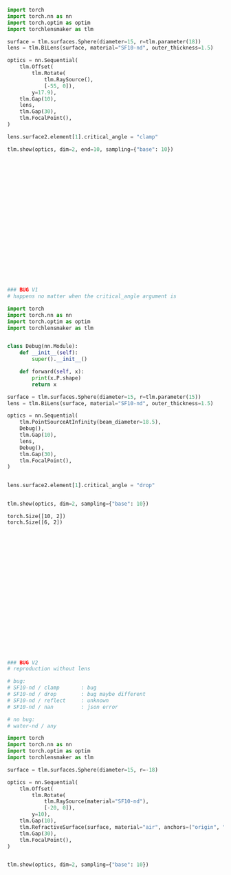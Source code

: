 ```python
import torch
import torch.nn as nn
import torch.optim as optim
import torchlensmaker as tlm

surface = tlm.surfaces.Sphere(diameter=15, r=tlm.parameter(18))
lens = tlm.BiLens(surface, material="SF10-nd", outer_thickness=1.5)

optics = nn.Sequential(
    tlm.Offset(
        tlm.Rotate(
            tlm.RaySource(),
            [-55, 0]),
        y=17.9),
    tlm.Gap(10),
    lens,
    tlm.Gap(30),
    tlm.FocalPoint(),
)

lens.surface2.element[1].critical_angle = "clamp"

tlm.show(optics, dim=2, end=10, sampling={"base": 10})
```


<div data-jp-suppress-context-menu id='tlmviewer-9e405b4e' class='tlmviewer' style='width: 100%; aspect-ratio: 16 / 9;'></div><script type='module'>async function importtlm() {
    try {
        return await import("/tlmviewer.js");
    } catch (error) {
        console.log("error", error);
        return await import("/files/test_notebooks/tlmviewer.js");
    }
}

const module = await importtlm();
const tlmviewer = module.tlmviewer;

const data = '{"mode": "2D", "camera": "XY", "data": [{"type": "surfaces", "data": [{"matrix": [[1.0, 0.0, 10.0], [0.0, 1.0, 0.0], [0.0, 0.0, 1.0]], "samples": [[1.63693237, 7.50000191], [1.60452843, 7.42889786], [1.57243156, 7.35764885], [1.5406456, 7.28626585], [1.50917053, 7.21474552], [1.47800636, 7.14308882], [1.44715309, 7.07129765], [1.41661072, 6.99936914], [1.38638115, 6.92731285], [1.35646439, 6.8551259], [1.32686234, 6.78281021], [1.297575, 6.71036625], [1.26860237, 6.6377964], [1.23994446, 6.56510019], [1.21160126, 6.49227715], [1.18357468, 6.41933584], [1.15586662, 6.34627342], [1.12847519, 6.27309132], [1.10140228, 6.19979095], [1.074646, 6.12636995], [1.04821014, 6.05283737], [1.02209473, 5.97919035], [0.99629784, 5.90543127], [0.97082138, 5.83156061], [0.94566727, 5.75758076], [0.92083359, 5.68349171], [0.89632034, 5.60929108], [0.87213135, 5.53498936], [0.84826469, 5.46058321], [0.82472229, 5.38607407], [0.80150032, 5.31146336], [0.77860451, 5.2367487], [0.75603294, 5.16193914], [0.73378754, 5.08703232], [0.71186638, 5.01203012], [0.69027138, 4.93693352], [0.66900253, 4.86174297], [0.64806175, 4.78646135], [0.62744522, 4.71108532], [0.60715675, 4.63562536], [0.58719635, 4.56007719], [0.56756592, 4.48444319], [0.54826355, 4.40872478], [0.52928734, 4.33291912], [0.51064301, 4.25703621], [0.49232674, 4.18107271], [0.47434044, 4.10503054], [0.45668602, 4.02891111], [0.43936157, 3.95271564], [0.4223671, 3.87644148], [0.40570259, 3.80009842], [0.38937378, 3.7236836], [0.37337494, 3.64719892], [0.35770607, 3.57064533], [0.34237289, 3.49402475], [0.32736969, 3.41733384], [0.31270218, 3.34058261], [0.29836655, 3.26376867], [0.28436661, 3.18689322], [0.27069664, 3.10995746], [0.25736427, 3.03296328], [0.24436378, 2.95590782], [0.2317009, 2.87880063], [0.21936989, 2.80163956], [0.20737457, 2.72442532], [0.19571495, 2.64716005], [0.18439293, 2.56984448], [0.17340279, 2.49247646], [0.16275024, 2.41506577], [0.1524353, 2.33760953], [0.14245605, 2.26010919], [0.1328125, 2.1825664], [0.12350655, 2.10498238], [0.11453629, 2.02735448], [0.10590363, 1.94969249], [0.09760857, 1.8719939], [0.0896492, 1.79426003], [0.08202934, 1.71649218], [0.07474709, 1.63869214], [0.06780243, 1.56085682], [0.06119537, 1.48299646], [0.05492592, 1.40510821], [0.04899597, 1.32719338], [0.04340363, 1.24925351], [0.03814888, 1.17129016], [0.03323364, 1.09330046], [0.02865601, 1.01529431], [0.02441788, 0.93726915], [0.02051926, 0.85922635], [0.01695824, 0.78116739], [0.01373672, 0.70309353], [0.01085472, 0.62500232], [0.00831032, 0.54690349], [0.00610542, 0.46879441], [0.00424004, 0.3906765], [0.00271416, 0.31255117], [0.00152588, 0.23442002], [0.00067902, 0.15628013], [0.00016975, 0.07814158], [0.0, -1.57e-06], [0.00016975, -0.07814158], [0.00067902, -0.15628013], [0.00152588, -0.23442002], [0.00271416, -0.31255117], [0.00424004, -0.3906765], [0.00610542, -0.46879441], [0.00831032, -0.54690349], [0.01085472, -0.62500232], [0.01373672, -0.70309353], [0.01695824, -0.78116739], [0.02051926, -0.85922635], [0.02441788, -0.93726915], [0.02865601, -1.01529431], [0.03323364, -1.09330046], [0.03814888, -1.17129016], [0.04340363, -1.24925351], [0.04899597, -1.32719338], [0.05492592, -1.40510821], [0.06119537, -1.48299646], [0.06780243, -1.56085682], [0.07474709, -1.63869214], [0.08202934, -1.71649218], [0.0896492, -1.79426003], [0.09760857, -1.8719939], [0.10590363, -1.94969249], [0.11453629, -2.02735448], [0.12350655, -2.10498238], [0.1328125, -2.1825664], [0.14245605, -2.26010919], [0.1524353, -2.33760953], [0.16275024, -2.41506577], [0.17340279, -2.49247646], [0.18439293, -2.56984448], [0.19571495, -2.64716005], [0.20737457, -2.72442532], [0.21936989, -2.80163956], [0.2317009, -2.87880063], [0.24436378, -2.95590782], [0.25736427, -3.03296328], [0.27069664, -3.10995746], [0.28436661, -3.18689322], [0.29836655, -3.26376867], [0.31270218, -3.34058261], [0.32736969, -3.41733384], [0.34237289, -3.49402475], [0.35770607, -3.57064533], [0.37337494, -3.64719892], [0.38937378, -3.7236836], [0.40570259, -3.80009842], [0.4223671, -3.87644148], [0.43936157, -3.95271564], [0.45668602, -4.02891111], [0.47434044, -4.10503054], [0.49232674, -4.18107271], [0.51064301, -4.25703621], [0.52928734, -4.33291912], [0.54826355, -4.40872478], [0.56756592, -4.48444319], [0.58719635, -4.56007719], [0.60715675, -4.63562536], [0.62744522, -4.71108532], [0.64806175, -4.78646135], [0.66900253, -4.86174297], [0.69027138, -4.93693352], [0.71186638, -5.01203012], [0.73378754, -5.08703232], [0.75603294, -5.16193914], [0.77860451, -5.2367487], [0.80150032, -5.31146336], [0.82472229, -5.38607407], [0.84826469, -5.46058321], [0.87213135, -5.53498936], [0.89632034, -5.60929108], [0.92083359, -5.68349171], [0.94566727, -5.75758076], [0.97082138, -5.83156061], [0.99629784, -5.90543127], [1.02209473, -5.97919035], [1.04821014, -6.05283737], [1.074646, -6.12636995], [1.10140228, -6.19979095], [1.12847519, -6.27309132], [1.15586662, -6.34627342], [1.18357468, -6.41933584], [1.21160126, -6.49227715], [1.23994446, -6.56510019], [1.26860237, -6.6377964], [1.297575, -6.71036625], [1.32686234, -6.78281021], [1.35646439, -6.8551259], [1.38638115, -6.92731285], [1.41661072, -6.99936914], [1.44715309, -7.07129765], [1.47800636, -7.14308882], [1.50917053, -7.21474552], [1.5406456, -7.28626585], [1.57243156, -7.35764885], [1.60452843, -7.42889786], [1.63693237, -7.50000191]]}]}, {"type": "surfaces", "data": [{"matrix": [[-1.0, 0.0, 14.77386366], [0.0, -1.0, 0.0], [0.0, 0.0, 1.0]], "samples": [[1.63693237, 7.50000191], [1.60452843, 7.42889786], [1.57243156, 7.35764885], [1.5406456, 7.28626585], [1.50917053, 7.21474552], [1.47800636, 7.14308882], [1.44715309, 7.07129765], [1.41661072, 6.99936914], [1.38638115, 6.92731285], [1.35646439, 6.8551259], [1.32686234, 6.78281021], [1.297575, 6.71036625], [1.26860237, 6.6377964], [1.23994446, 6.56510019], [1.21160126, 6.49227715], [1.18357468, 6.41933584], [1.15586662, 6.34627342], [1.12847519, 6.27309132], [1.10140228, 6.19979095], [1.074646, 6.12636995], [1.04821014, 6.05283737], [1.02209473, 5.97919035], [0.99629784, 5.90543127], [0.97082138, 5.83156061], [0.94566727, 5.75758076], [0.92083359, 5.68349171], [0.89632034, 5.60929108], [0.87213135, 5.53498936], [0.84826469, 5.46058321], [0.82472229, 5.38607407], [0.80150032, 5.31146336], [0.77860451, 5.2367487], [0.75603294, 5.16193914], [0.73378754, 5.08703232], [0.71186638, 5.01203012], [0.69027138, 4.93693352], [0.66900253, 4.86174297], [0.64806175, 4.78646135], [0.62744522, 4.71108532], [0.60715675, 4.63562536], [0.58719635, 4.56007719], [0.56756592, 4.48444319], [0.54826355, 4.40872478], [0.52928734, 4.33291912], [0.51064301, 4.25703621], [0.49232674, 4.18107271], [0.47434044, 4.10503054], [0.45668602, 4.02891111], [0.43936157, 3.95271564], [0.4223671, 3.87644148], [0.40570259, 3.80009842], [0.38937378, 3.7236836], [0.37337494, 3.64719892], [0.35770607, 3.57064533], [0.34237289, 3.49402475], [0.32736969, 3.41733384], [0.31270218, 3.34058261], [0.29836655, 3.26376867], [0.28436661, 3.18689322], [0.27069664, 3.10995746], [0.25736427, 3.03296328], [0.24436378, 2.95590782], [0.2317009, 2.87880063], [0.21936989, 2.80163956], [0.20737457, 2.72442532], [0.19571495, 2.64716005], [0.18439293, 2.56984448], [0.17340279, 2.49247646], [0.16275024, 2.41506577], [0.1524353, 2.33760953], [0.14245605, 2.26010919], [0.1328125, 2.1825664], [0.12350655, 2.10498238], [0.11453629, 2.02735448], [0.10590363, 1.94969249], [0.09760857, 1.8719939], [0.0896492, 1.79426003], [0.08202934, 1.71649218], [0.07474709, 1.63869214], [0.06780243, 1.56085682], [0.06119537, 1.48299646], [0.05492592, 1.40510821], [0.04899597, 1.32719338], [0.04340363, 1.24925351], [0.03814888, 1.17129016], [0.03323364, 1.09330046], [0.02865601, 1.01529431], [0.02441788, 0.93726915], [0.02051926, 0.85922635], [0.01695824, 0.78116739], [0.01373672, 0.70309353], [0.01085472, 0.62500232], [0.00831032, 0.54690349], [0.00610542, 0.46879441], [0.00424004, 0.3906765], [0.00271416, 0.31255117], [0.00152588, 0.23442002], [0.00067902, 0.15628013], [0.00016975, 0.07814158], [0.0, -1.57e-06], [0.00016975, -0.07814158], [0.00067902, -0.15628013], [0.00152588, -0.23442002], [0.00271416, -0.31255117], [0.00424004, -0.3906765], [0.00610542, -0.46879441], [0.00831032, -0.54690349], [0.01085472, -0.62500232], [0.01373672, -0.70309353], [0.01695824, -0.78116739], [0.02051926, -0.85922635], [0.02441788, -0.93726915], [0.02865601, -1.01529431], [0.03323364, -1.09330046], [0.03814888, -1.17129016], [0.04340363, -1.24925351], [0.04899597, -1.32719338], [0.05492592, -1.40510821], [0.06119537, -1.48299646], [0.06780243, -1.56085682], [0.07474709, -1.63869214], [0.08202934, -1.71649218], [0.0896492, -1.79426003], [0.09760857, -1.8719939], [0.10590363, -1.94969249], [0.11453629, -2.02735448], [0.12350655, -2.10498238], [0.1328125, -2.1825664], [0.14245605, -2.26010919], [0.1524353, -2.33760953], [0.16275024, -2.41506577], [0.17340279, -2.49247646], [0.18439293, -2.56984448], [0.19571495, -2.64716005], [0.20737457, -2.72442532], [0.21936989, -2.80163956], [0.2317009, -2.87880063], [0.24436378, -2.95590782], [0.25736427, -3.03296328], [0.27069664, -3.10995746], [0.28436661, -3.18689322], [0.29836655, -3.26376867], [0.31270218, -3.34058261], [0.32736969, -3.41733384], [0.34237289, -3.49402475], [0.35770607, -3.57064533], [0.37337494, -3.64719892], [0.38937378, -3.7236836], [0.40570259, -3.80009842], [0.4223671, -3.87644148], [0.43936157, -3.95271564], [0.45668602, -4.02891111], [0.47434044, -4.10503054], [0.49232674, -4.18107271], [0.51064301, -4.25703621], [0.52928734, -4.33291912], [0.54826355, -4.40872478], [0.56756592, -4.48444319], [0.58719635, -4.56007719], [0.60715675, -4.63562536], [0.62744522, -4.71108532], [0.64806175, -4.78646135], [0.66900253, -4.86174297], [0.69027138, -4.93693352], [0.71186638, -5.01203012], [0.73378754, -5.08703232], [0.75603294, -5.16193914], [0.77860451, -5.2367487], [0.80150032, -5.31146336], [0.82472229, -5.38607407], [0.84826469, -5.46058321], [0.87213135, -5.53498936], [0.89632034, -5.60929108], [0.92083359, -5.68349171], [0.94566727, -5.75758076], [0.97082138, -5.83156061], [0.99629784, -5.90543127], [1.02209473, -5.97919035], [1.04821014, -6.05283737], [1.074646, -6.12636995], [1.10140228, -6.19979095], [1.12847519, -6.27309132], [1.15586662, -6.34627342], [1.18357468, -6.41933584], [1.21160126, -6.49227715], [1.23994446, -6.56510019], [1.26860237, -6.6377964], [1.297575, -6.71036625], [1.32686234, -6.78281021], [1.35646439, -6.8551259], [1.38638115, -6.92731285], [1.41661072, -6.99936914], [1.44715309, -7.07129765], [1.47800636, -7.14308882], [1.50917053, -7.21474552], [1.5406456, -7.28626585], [1.57243156, -7.35764885], [1.60452843, -7.42889786], [1.63693237, -7.50000191]]}]}, {"type": "points", "data": [[44.77386366, 0.0]], "color": "red"}, {"type": "rays", "points": [[0.0, 17.9, 10.28802604, 3.20717611]], "color": "#ffa724", "variables": {}, "domain": {}, "layers": [1]}, {"type": "rays", "points": [[10.28802604, 3.20717611, 14.7723338, 0.23467549]], "color": "#ffa724", "variables": {}, "domain": {}, "layers": [1]}, {"type": "rays", "points": [[14.7723338, 0.23467549, 15.16349153, -29.76522221]], "color": "#ffa724", "variables": {}, "domain": {}}, {"type": "points", "data": [[0.0, 0.0], [10.0, 0.0], [11.63693183, 0.0], [13.13693183, 0.0], [14.77386366, 0.0], [44.77386366, 0.0]], "layers": [4]}, {"type": "rays", "points": [[14.7723338, 0.23467549, 14.90270907, -9.76447459]], "color": "#ffa724", "variables": {}, "domain": {}, "layers": [3]}]}';

setTimeout(() => {
    tlmviewer.embed(document.getElementById("tlmviewer-9e405b4e"), data);    
}, 0);
</script>



```python
### BUG V1
# happens no matter when the critical_angle argument is

import torch
import torch.nn as nn
import torch.optim as optim
import torchlensmaker as tlm


class Debug(nn.Module):
    def __init__(self):
        super().__init__()

    def forward(self, x):
        print(x.P.shape)
        return x

surface = tlm.surfaces.Sphere(diameter=15, r=tlm.parameter(15))
lens = tlm.BiLens(surface, material="SF10-nd", outer_thickness=1.5)

optics = nn.Sequential(
    tlm.PointSourceAtInfinity(beam_diameter=18.5),
    Debug(),
    tlm.Gap(10),
    lens,
    Debug(),
    tlm.Gap(30),
    tlm.FocalPoint(),
)


lens.surface2.element[1].critical_angle = "drop"


tlm.show(optics, dim=2, sampling={"base": 10})
```

    torch.Size([10, 2])
    torch.Size([6, 2])



<div data-jp-suppress-context-menu id='tlmviewer-b60c3917' class='tlmviewer' style='width: 100%; aspect-ratio: 16 / 9;'></div><script type='module'>async function importtlm() {
    try {
        return await import("/tlmviewer.js");
    } catch (error) {
        console.log("error", error);
        return await import("/files/test_notebooks/tlmviewer.js");
    }
}

const module = await importtlm();
const tlmviewer = module.tlmviewer;

const data = '{"mode": "2D", "camera": "XY", "data": [{"type": "surfaces", "data": [{"matrix": [[1.0, 0.0, 10.0], [0.0, 1.0, 0.0], [0.0, 0.0, 1.0]], "samples": [[2.00962067, 7.50000286], [1.97013474, 7.43119097], [1.93101406, 7.36217451], [1.8922596, 7.29295206], [1.8538723, 7.223526], [1.81585217, 7.15389776], [1.7781992, 7.08406591], [1.74091816, 7.01403904], [1.70400715, 6.94381618], [1.66746902, 6.87339878], [1.63130379, 6.80278969], [1.59551144, 6.73198986], [1.56009483, 6.66100168], [1.52505207, 6.5898242], [1.49038792, 6.51846552], [1.45610237, 6.44692469], [1.42219448, 6.37520313], [1.38866806, 6.30330324], [1.3555212, 6.2312274], [1.32275677, 6.15897751], [1.29037189, 6.08655119], [1.25837326, 6.01395893], [1.22675896, 5.9411974], [1.19552898, 5.8682704], [1.1646862, 5.79517889], [1.13423061, 5.72192574], [1.10416222, 5.64851236], [1.07448101, 5.57493734], [1.04519081, 5.50120974], [1.01629162, 5.42732811], [0.98778248, 5.35329533], [0.9596653, 5.27911282], [0.93194103, 5.20477867], [0.90461063, 5.13030243], [0.8776741, 5.05568266], [0.85113335, 4.98092175], [0.82498837, 4.90602112], [0.79923916, 4.83098412], [0.77388763, 4.75581074], [0.74893379, 4.68050146], [0.72437763, 4.60506487], [0.70022297, 4.52949953], [0.67646694, 4.45380735], [0.65311146, 4.37799072], [0.63015842, 4.30205154], [0.60760593, 4.22599173], [0.58545685, 4.14981031], [0.56371021, 4.07351637], [0.54236794, 3.9971087], [0.52143002, 3.92058897], [0.50089741, 3.84395957], [0.48076916, 3.76721931], [0.46104813, 3.69037724], [0.44173431, 3.61343169], [0.42282677, 3.5363853], [0.40432739, 3.45923972], [0.38623619, 3.38199759], [0.36855316, 3.3046608], [0.35128021, 3.22722816], [0.33441734, 3.14970875], [0.3179636, 3.07210088], [0.30192089, 2.99440742], [0.28629017, 2.91663027], [0.27107048, 2.83877134], [0.25626278, 2.76083302], [0.24186611, 2.68281412], [0.22788429, 2.60472345], [0.21431446, 2.52656007], [0.20115852, 2.44832587], [0.18841743, 2.37002325], [0.17608833, 2.29165101], [0.16417599, 2.21321797], [0.15267849, 2.13472319], [0.14159584, 2.05616856], [0.13092899, 1.97755647], [0.12067795, 1.89888906], [0.11084366, 1.8201685], [0.10142517, 1.74139345], [0.09242344, 1.66257334], [0.08383846, 1.58370662], [0.0756712, 1.50479567], [0.06792164, 1.42584264], [0.06058884, 1.34684968], [0.0536747, 1.26781905], [0.04717827, 1.18874943], [0.0411005, 1.10965014], [0.03544044, 1.03051984], [0.0302, 0.95136052], [0.02537823, 0.87217474], [0.02097511, 0.79296458], [0.01698971, 0.71372861], [0.01342487, 0.63447624], [0.0102787, 0.55520612], [0.00755215, 0.47592056], [0.00524426, 0.39662158], [0.00335598, 0.31731158], [0.00188828, 0.23798911], [0.00083923, 0.15866353], [0.00020981, 0.07933354], [0.0, -1.31e-06], [0.00020981, -0.07933354], [0.00083923, -0.15866353], [0.00188828, -0.23798911], [0.00335598, -0.31731158], [0.00524426, -0.39662158], [0.00755215, -0.47592056], [0.0102787, -0.55520612], [0.01342487, -0.63447624], [0.01698971, -0.71372861], [0.02097511, -0.79296458], [0.02537823, -0.87217474], [0.0302, -0.95136052], [0.03544044, -1.03051984], [0.0411005, -1.10965014], [0.04717827, -1.18874943], [0.0536747, -1.26781905], [0.06058884, -1.34684968], [0.06792164, -1.42584264], [0.0756712, -1.50479567], [0.08383846, -1.58370662], [0.09242344, -1.66257334], [0.10142517, -1.74139345], [0.11084366, -1.8201685], [0.12067795, -1.89888906], [0.13092899, -1.97755647], [0.14159584, -2.05616856], [0.15267849, -2.13472319], [0.16417599, -2.21321797], [0.17608833, -2.29165101], [0.18841743, -2.37002325], [0.20115852, -2.44832587], [0.21431446, -2.52656007], [0.22788429, -2.60472345], [0.24186611, -2.68281412], [0.25626278, -2.76083302], [0.27107048, -2.83877134], [0.28629017, -2.91663027], [0.30192089, -2.99440742], [0.3179636, -3.07210088], [0.33441734, -3.14970875], [0.35128021, -3.22722816], [0.36855316, -3.3046608], [0.38623619, -3.38199759], [0.40432739, -3.45923972], [0.42282677, -3.5363853], [0.44173431, -3.61343169], [0.46104813, -3.69037724], [0.48076916, -3.76721931], [0.50089741, -3.84395957], [0.52143002, -3.92058897], [0.54236794, -3.9971087], [0.56371021, -4.07351637], [0.58545685, -4.14981031], [0.60760593, -4.22599173], [0.63015842, -4.30205154], [0.65311146, -4.37799072], [0.67646694, -4.45380735], [0.70022297, -4.52949953], [0.72437763, -4.60506487], [0.74893379, -4.68050146], [0.77388763, -4.75581074], [0.79923916, -4.83098412], [0.82498837, -4.90602112], [0.85113335, -4.98092175], [0.8776741, -5.05568266], [0.90461063, -5.13030243], [0.93194103, -5.20477867], [0.9596653, -5.27911282], [0.98778248, -5.35329533], [1.01629162, -5.42732811], [1.04519081, -5.50120974], [1.07448101, -5.57493734], [1.10416222, -5.64851236], [1.13423061, -5.72192574], [1.1646862, -5.79517889], [1.19552898, -5.8682704], [1.22675896, -5.9411974], [1.25837326, -6.01395893], [1.29037189, -6.08655119], [1.32275677, -6.15897751], [1.3555212, -6.2312274], [1.38866806, -6.30330324], [1.42219448, -6.37520313], [1.45610237, -6.44692469], [1.49038792, -6.51846552], [1.52505207, -6.5898242], [1.56009483, -6.66100168], [1.59551144, -6.73198986], [1.63130379, -6.80278969], [1.66746902, -6.87339878], [1.70400715, -6.94381618], [1.74091816, -7.01403904], [1.7781992, -7.08406591], [1.81585217, -7.15389776], [1.8538723, -7.223526], [1.8922596, -7.29295206], [1.93101406, -7.36217451], [1.97013474, -7.43119097], [2.00962067, -7.50000286]]}]}, {"type": "surfaces", "data": [{"matrix": [[-1.0, 0.0, 15.51923789], [0.0, -1.0, 0.0], [0.0, 0.0, 1.0]], "samples": [[2.00962067, 7.50000286], [1.97013474, 7.43119097], [1.93101406, 7.36217451], [1.8922596, 7.29295206], [1.8538723, 7.223526], [1.81585217, 7.15389776], [1.7781992, 7.08406591], [1.74091816, 7.01403904], [1.70400715, 6.94381618], [1.66746902, 6.87339878], [1.63130379, 6.80278969], [1.59551144, 6.73198986], [1.56009483, 6.66100168], [1.52505207, 6.5898242], [1.49038792, 6.51846552], [1.45610237, 6.44692469], [1.42219448, 6.37520313], [1.38866806, 6.30330324], [1.3555212, 6.2312274], [1.32275677, 6.15897751], [1.29037189, 6.08655119], [1.25837326, 6.01395893], [1.22675896, 5.9411974], [1.19552898, 5.8682704], [1.1646862, 5.79517889], [1.13423061, 5.72192574], [1.10416222, 5.64851236], [1.07448101, 5.57493734], [1.04519081, 5.50120974], [1.01629162, 5.42732811], [0.98778248, 5.35329533], [0.9596653, 5.27911282], [0.93194103, 5.20477867], [0.90461063, 5.13030243], [0.8776741, 5.05568266], [0.85113335, 4.98092175], [0.82498837, 4.90602112], [0.79923916, 4.83098412], [0.77388763, 4.75581074], [0.74893379, 4.68050146], [0.72437763, 4.60506487], [0.70022297, 4.52949953], [0.67646694, 4.45380735], [0.65311146, 4.37799072], [0.63015842, 4.30205154], [0.60760593, 4.22599173], [0.58545685, 4.14981031], [0.56371021, 4.07351637], [0.54236794, 3.9971087], [0.52143002, 3.92058897], [0.50089741, 3.84395957], [0.48076916, 3.76721931], [0.46104813, 3.69037724], [0.44173431, 3.61343169], [0.42282677, 3.5363853], [0.40432739, 3.45923972], [0.38623619, 3.38199759], [0.36855316, 3.3046608], [0.35128021, 3.22722816], [0.33441734, 3.14970875], [0.3179636, 3.07210088], [0.30192089, 2.99440742], [0.28629017, 2.91663027], [0.27107048, 2.83877134], [0.25626278, 2.76083302], [0.24186611, 2.68281412], [0.22788429, 2.60472345], [0.21431446, 2.52656007], [0.20115852, 2.44832587], [0.18841743, 2.37002325], [0.17608833, 2.29165101], [0.16417599, 2.21321797], [0.15267849, 2.13472319], [0.14159584, 2.05616856], [0.13092899, 1.97755647], [0.12067795, 1.89888906], [0.11084366, 1.8201685], [0.10142517, 1.74139345], [0.09242344, 1.66257334], [0.08383846, 1.58370662], [0.0756712, 1.50479567], [0.06792164, 1.42584264], [0.06058884, 1.34684968], [0.0536747, 1.26781905], [0.04717827, 1.18874943], [0.0411005, 1.10965014], [0.03544044, 1.03051984], [0.0302, 0.95136052], [0.02537823, 0.87217474], [0.02097511, 0.79296458], [0.01698971, 0.71372861], [0.01342487, 0.63447624], [0.0102787, 0.55520612], [0.00755215, 0.47592056], [0.00524426, 0.39662158], [0.00335598, 0.31731158], [0.00188828, 0.23798911], [0.00083923, 0.15866353], [0.00020981, 0.07933354], [0.0, -1.31e-06], [0.00020981, -0.07933354], [0.00083923, -0.15866353], [0.00188828, -0.23798911], [0.00335598, -0.31731158], [0.00524426, -0.39662158], [0.00755215, -0.47592056], [0.0102787, -0.55520612], [0.01342487, -0.63447624], [0.01698971, -0.71372861], [0.02097511, -0.79296458], [0.02537823, -0.87217474], [0.0302, -0.95136052], [0.03544044, -1.03051984], [0.0411005, -1.10965014], [0.04717827, -1.18874943], [0.0536747, -1.26781905], [0.06058884, -1.34684968], [0.06792164, -1.42584264], [0.0756712, -1.50479567], [0.08383846, -1.58370662], [0.09242344, -1.66257334], [0.10142517, -1.74139345], [0.11084366, -1.8201685], [0.12067795, -1.89888906], [0.13092899, -1.97755647], [0.14159584, -2.05616856], [0.15267849, -2.13472319], [0.16417599, -2.21321797], [0.17608833, -2.29165101], [0.18841743, -2.37002325], [0.20115852, -2.44832587], [0.21431446, -2.52656007], [0.22788429, -2.60472345], [0.24186611, -2.68281412], [0.25626278, -2.76083302], [0.27107048, -2.83877134], [0.28629017, -2.91663027], [0.30192089, -2.99440742], [0.3179636, -3.07210088], [0.33441734, -3.14970875], [0.35128021, -3.22722816], [0.36855316, -3.3046608], [0.38623619, -3.38199759], [0.40432739, -3.45923972], [0.42282677, -3.5363853], [0.44173431, -3.61343169], [0.46104813, -3.69037724], [0.48076916, -3.76721931], [0.50089741, -3.84395957], [0.52143002, -3.92058897], [0.54236794, -3.9971087], [0.56371021, -4.07351637], [0.58545685, -4.14981031], [0.60760593, -4.22599173], [0.63015842, -4.30205154], [0.65311146, -4.37799072], [0.67646694, -4.45380735], [0.70022297, -4.52949953], [0.72437763, -4.60506487], [0.74893379, -4.68050146], [0.77388763, -4.75581074], [0.79923916, -4.83098412], [0.82498837, -4.90602112], [0.85113335, -4.98092175], [0.8776741, -5.05568266], [0.90461063, -5.13030243], [0.93194103, -5.20477867], [0.9596653, -5.27911282], [0.98778248, -5.35329533], [1.01629162, -5.42732811], [1.04519081, -5.50120974], [1.07448101, -5.57493734], [1.10416222, -5.64851236], [1.13423061, -5.72192574], [1.1646862, -5.79517889], [1.19552898, -5.8682704], [1.22675896, -5.9411974], [1.25837326, -6.01395893], [1.29037189, -6.08655119], [1.32275677, -6.15897751], [1.3555212, -6.2312274], [1.38866806, -6.30330324], [1.42219448, -6.37520313], [1.45610237, -6.44692469], [1.49038792, -6.51846552], [1.52505207, -6.5898242], [1.56009483, -6.66100168], [1.59551144, -6.73198986], [1.63130379, -6.80278969], [1.66746902, -6.87339878], [1.70400715, -6.94381618], [1.74091816, -7.01403904], [1.7781992, -7.08406591], [1.81585217, -7.15389776], [1.8538723, -7.223526], [1.8922596, -7.29295206], [1.93101406, -7.36217451], [1.97013474, -7.43119097], [2.00962067, -7.50000286]]}]}, {"type": "points", "data": [[45.51923789, 0.0]], "color": "red"}, {"type": "rays", "points": [[0.0, -7.19444444, 11.83793447, -7.19444444], [0.0, -5.13888889, 10.90773897, -5.13888889], [0.0, -3.08333333, 10.32031827, -3.08333333], [0.0, -1.02777778, 10.03525233, -1.02777778], [0.0, 1.02777778, 10.03525233, 1.02777778], [0.0, 3.08333333, 10.32031827, 3.08333333], [0.0, 5.13888889, 10.90773897, 5.13888889], [0.0, 7.19444444, 11.83793447, 7.19444444]], "color": "#ffa724", "variables": {"base": [-7.19444444, -5.13888889, -3.08333333, -1.02777778, 1.02777778, 3.08333333, 5.13888889, 7.19444444]}, "domain": {"base": [-9.25, 9.25]}, "layers": [1]}, {"type": "rays", "points": [[0.0, -9.25, 10.0, -9.25], [0.0, 9.25, 10.0, 9.25]], "color": "red", "variables": {"base": [-9.25, 9.25]}, "domain": {"base": [-9.25, 9.25]}, "layers": [2]}, {"type": "rays", "points": [[11.83793447, -7.19444444, 13.93542178, -6.70865186], [10.90773897, -5.13888889, 14.82111128, -4.52287713], [10.32031827, -3.08333333, 15.28718821, -2.62823956], [10.03525233, -1.02777778, 15.49436657, -0.86343548], [10.03525233, 1.02777778, 15.49436657, 0.86343548], [10.32031827, 3.08333333, 15.28718821, 2.62823956], [10.90773897, 5.13888889, 14.82111128, 4.52287713], [11.83793447, 7.19444444, 13.93542178, 6.70865186]], "color": "#ffa724", "variables": {"base": [-7.19444444, -5.13888889, -3.08333333, -1.02777778, 1.02777778, 3.08333333, 5.13888889, 7.19444444]}, "domain": {"base": [-9.25, 9.25]}, "layers": [1]}, {"type": "rays", "points": [[14.82111128, -4.52287713, 40.21707212, 13.30621616], [15.28718821, -2.62823956, 44.14882346, 6.74675278], [15.49436657, -0.86343548, 45.38446148, 2.10652154], [15.49436657, 0.86343548, 45.38446148, -2.10652154], [15.28718821, 2.62823956, 44.14882346, -6.74675278], [14.82111128, 4.52287713, 40.21707212, -13.30621616]], "color": "#ffa724", "variables": {"base": [-5.13888889, -3.08333333, -1.02777778, 1.02777778, 3.08333333, 5.13888889]}, "domain": {"base": [-9.25, 9.25]}}, {"type": "points", "data": [[0.0, 0.0], [10.0, 0.0], [12.00961894, 0.0], [13.50961894, 0.0], [15.51923789, 0.0], [45.51923789, 0.0]], "layers": [4]}]}';

setTimeout(() => {
    tlmviewer.embed(document.getElementById("tlmviewer-b60c3917"), data);    
}, 0);
</script>



```python
### BUG V2
# reproduction without lens

# bug:
# SF10-nd / clamp       : bug
# SF10-nd / drop        : bug maybe different
# SF10-nd / reflect     : unknown
# SF10-nd / nan         : json error

# no bug:
# water-nd / any

import torch
import torch.nn as nn
import torch.optim as optim
import torchlensmaker as tlm

surface = tlm.surfaces.Sphere(diameter=15, r=-18)

optics = nn.Sequential(
    tlm.Offset(
        tlm.Rotate(
            tlm.RaySource(material="SF10-nd"),
            [-20, 0]),
        y=10),
    tlm.Gap(10),
    tlm.RefractiveSurface(surface, material="air", anchors=("origin", "origin"), critical_angle="clamp"),
    tlm.Gap(30),
    tlm.FocalPoint(),
)


tlm.show(optics, dim=2, sampling={"base": 10})
```


<div data-jp-suppress-context-menu id='tlmviewer-d2668120' class='tlmviewer' style='width: 100%; aspect-ratio: 16 / 9;'></div><script type='module'>async function importtlm() {
    try {
        return await import("/tlmviewer.js");
    } catch (error) {
        console.log("error", error);
        return await import("/files/test_notebooks/tlmviewer.js");
    }
}

const module = await importtlm();
const tlmviewer = module.tlmviewer;

const data = '{"mode": "2D", "camera": "XY", "data": [{"type": "surfaces", "data": [{"matrix": [[1.0, 0.0, 10.0], [0.0, 1.0, 0.0], [0.0, 0.0, 1.0]], "samples": [[-1.63693237, -7.5], [-1.60452652, -7.428895], [-1.57243156, -7.35764885], [-1.5406456, -7.28626537], [-1.50917053, -7.21474409], [-1.47800636, -7.14308691], [-1.44715118, -7.07129526], [-1.41661072, -6.99936962], [-1.38638115, -6.92731333], [-1.35646439, -6.8551259], [-1.32686234, -6.78280878], [-1.297575, -6.71036434], [-1.26860046, -6.63779354], [-1.23994255, -6.56509686], [-1.21160126, -6.49227715], [-1.18357468, -6.41933584], [-1.15586662, -6.34627151], [-1.12847519, -6.27308941], [-1.10140228, -6.19978905], [-1.074646, -6.12637043], [-1.04821014, -6.05283737], [-1.02209473, -5.97918987], [-0.99629784, -5.90542984], [-0.97082138, -5.8315587], [-0.94566727, -5.75757742], [-0.92083168, -5.68348789], [-0.89632034, -5.60929108], [-0.87213135, -5.5349884], [-0.84826279, -5.46058178], [-0.82472038, -5.38607216], [-0.80150032, -5.31146049], [-0.77860451, -5.23674917], [-0.75603294, -5.16193867], [-0.73378754, -5.08703136], [-0.71186638, -5.01202869], [-0.69027138, -4.93693066], [-0.66900253, -4.86174059], [-0.64805984, -4.78645849], [-0.62744522, -4.71108484], [-0.60715675, -4.63562441], [-0.58719635, -4.56007576], [-0.56756592, -4.4844408], [-0.54826164, -4.40872192], [-0.52928734, -4.3329196], [-0.51064301, -4.25703573], [-0.49232674, -4.18107176], [-0.47434044, -4.10502863], [-0.45668411, -4.02890825], [-0.43935966, -3.95271254], [-0.4223671, -3.87644172], [-0.40570259, -3.80009818], [-0.38937378, -3.72368288], [-0.37337494, -3.64719748], [-0.35770607, -3.57064319], [-0.34237289, -3.49402142], [-0.3273716, -3.41733432], [-0.31270218, -3.34058237], [-0.29836655, -3.26376772], [-0.2843647, -3.18689132], [-0.27069664, -3.10995531], [-0.25736237, -3.03296041], [-0.24436378, -2.95590806], [-0.23169899, -2.87880039], [-0.21936989, -2.80163836], [-0.20737457, -2.72442341], [-0.19571495, -2.64715743], [-0.18439102, -2.56984138], [-0.17340279, -2.4924767], [-0.16275024, -2.41506529], [-0.1524353, -2.33760834], [-0.14245605, -2.26010728], [-0.1328125, -2.18256378], [-0.12350464, -2.10497904], [-0.11453629, -2.02735448], [-0.10590363, -1.94969201], [-0.09760857, -1.87199259], [-0.0896492, -1.794258], [-0.08202934, -1.71648955], [-0.07474709, -1.63868856], [-0.06780243, -1.56085706], [-0.06119537, -1.48299587], [-0.05492592, -1.40510678], [-0.04899597, -1.32719123], [-0.04340363, -1.24925077], [-0.03814888, -1.1712867], [-0.03323364, -1.09330046], [-0.02865601, -1.01529372], [-0.02441788, -0.93726778], [-0.02051926, -0.85922426], [-0.01695824, -0.78116447], [-0.01373672, -0.70309001], [-0.01085472, -0.62500226], [-0.00831032, -0.54690272], [-0.00610542, -0.46879292], [-0.00424004, -0.39067426], [-0.00271416, -0.31254822], [-0.00152588, -0.23441634], [-0.00067902, -0.15628001], [-0.00016975, -0.07814074], [0.0, 0.0], [-0.00016975, 0.07814074], [-0.00067902, 0.15628001], [-0.00152588, 0.23441634], [-0.00271416, 0.31254822], [-0.00424004, 0.39067426], [-0.00610542, 0.46879292], [-0.00831032, 0.54690272], [-0.01085472, 0.62500226], [-0.01373672, 0.70309001], [-0.01695824, 0.78116447], [-0.02051926, 0.85922426], [-0.02441788, 0.93726778], [-0.02865601, 1.01529372], [-0.03323364, 1.09330046], [-0.03814888, 1.1712867], [-0.04340363, 1.24925077], [-0.04899597, 1.32719123], [-0.05492592, 1.40510678], [-0.06119537, 1.48299587], [-0.06780243, 1.56085706], [-0.07474709, 1.63868856], [-0.08202934, 1.71648955], [-0.0896492, 1.794258], [-0.09760857, 1.87199259], [-0.10590363, 1.94969201], [-0.11453629, 2.02735448], [-0.12350464, 2.10497904], [-0.1328125, 2.18256378], [-0.14245605, 2.26010728], [-0.1524353, 2.33760834], [-0.16275024, 2.41506529], [-0.17340279, 2.4924767], [-0.18439102, 2.56984138], [-0.19571495, 2.64715743], [-0.20737457, 2.72442341], [-0.21936989, 2.80163836], [-0.23169899, 2.87880039], [-0.24436378, 2.95590806], [-0.25736237, 3.03296041], [-0.27069664, 3.10995531], [-0.2843647, 3.18689132], [-0.29836655, 3.26376772], [-0.31270218, 3.34058237], [-0.3273716, 3.41733432], [-0.34237289, 3.49402142], [-0.35770607, 3.57064319], [-0.37337494, 3.64719748], [-0.38937378, 3.72368288], [-0.40570259, 3.80009818], [-0.4223671, 3.87644172], [-0.43935966, 3.95271254], [-0.45668411, 4.02890825], [-0.47434044, 4.10502863], [-0.49232674, 4.18107176], [-0.51064301, 4.25703573], [-0.52928734, 4.3329196], [-0.54826164, 4.40872192], [-0.56756592, 4.4844408], [-0.58719635, 4.56007576], [-0.60715675, 4.63562441], [-0.62744522, 4.71108484], [-0.64805984, 4.78645849], [-0.66900253, 4.86174059], [-0.69027138, 4.93693066], [-0.71186638, 5.01202869], [-0.73378754, 5.08703136], [-0.75603294, 5.16193867], [-0.77860451, 5.23674917], [-0.80150032, 5.31146049], [-0.82472038, 5.38607216], [-0.84826279, 5.46058178], [-0.87213135, 5.5349884], [-0.89632034, 5.60929108], [-0.92083168, 5.68348789], [-0.94566727, 5.75757742], [-0.97082138, 5.8315587], [-0.99629784, 5.90542984], [-1.02209473, 5.97918987], [-1.04821014, 6.05283737], [-1.074646, 6.12637043], [-1.10140228, 6.19978905], [-1.12847519, 6.27308941], [-1.15586662, 6.34627151], [-1.18357468, 6.41933584], [-1.21160126, 6.49227715], [-1.23994255, 6.56509686], [-1.26860046, 6.63779354], [-1.297575, 6.71036434], [-1.32686234, 6.78280878], [-1.35646439, 6.8551259], [-1.38638115, 6.92731333], [-1.41661072, 6.99936962], [-1.44715118, 7.07129526], [-1.47800636, 7.14308691], [-1.50917053, 7.21474409], [-1.5406456, 7.28626537], [-1.57243156, 7.35764885], [-1.60452652, 7.428895], [-1.63693237, 7.5]]}]}, {"type": "points", "data": [[40.0, 0.0]], "color": "red"}, {"type": "rays", "points": [[0.0, 10.0, 8.64407504, 6.85381398]], "color": "#ffa724", "variables": {}, "domain": {}, "layers": [1]}, {"type": "rays", "points": [[8.64407504, 6.85381398, 20.86527932, -22.82464558]], "color": "#ffa724", "variables": {}, "domain": {}}, {"type": "points", "data": [[0.0, 0.0], [10.0, 0.0], [40.0, 0.0]], "layers": [4]}]}';

setTimeout(() => {
    tlmviewer.embed(document.getElementById("tlmviewer-d2668120"), data);    
}, 0);
</script>

